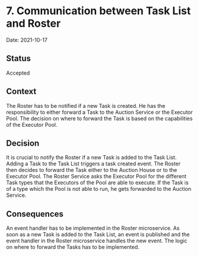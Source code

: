 # 7. Communication between Task List and Roster

Date: 2021-10-17

## Status

Accepted

## Context

The Roster has to be notified if a new Task is created. He has the responsibility to either forward a Task to the Auction Service or the Executor Pool. The decision on where to forward the Task is based on the capabilities of the Executor Pool.

## Decision

It is crucial to notify the Roster if a new Task is added to the Task List. Adding a Task to the Task List triggers a task created event. The Roster then decides to forward the Task either to the Auction House or to the Executor Pool. The Roster Service asks the Executor Pool for the different Task types that the Executors of the Pool are able to execute. If the Task is of a type which the Pool is not able to run, he gets forwarded to the Auction Service.  

## Consequences

An event handler has to be implemented in the Roster microservice. As soon as a new Task is added to the Task List, an event is published and the event handler in the Roster microservice handles the new event. The logic on where to forward the Tasks has to be implemented.
